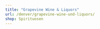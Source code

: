 ```yaml
---
title: "Grapevine Wine & Liquors"
url: /denver/grapevine-wine-und-liquors/
shop: Spirituosen
---
```

